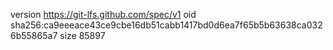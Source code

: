 version https://git-lfs.github.com/spec/v1
oid sha256:ca9eeeace43ce9cbe16db51cabb1417bd0d6ea7f65b5b63638ca0326b55865a7
size 85897
